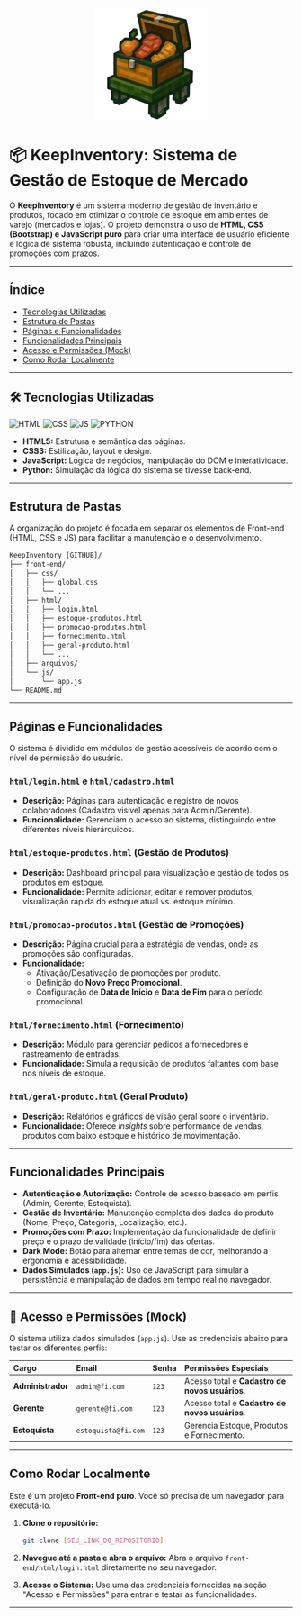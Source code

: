 <div align="center">
  <img src="front-end/arquivos/img/logo_keepinventory.png" alt="Logo KeepInventory" width="200">
</div>

# 📦 KeepInventory: Sistema de Gestão de Estoque de Mercado

O **KeepInventory** é um sistema moderno de gestão de inventário e produtos, focado em otimizar o controle de estoque em ambientes de varejo (mercados e lojas). O projeto demonstra o uso de **HTML, CSS (Bootstrap) e JavaScript puro** para criar uma interface de usuário eficiente e lógica de sistema robusta, incluindo autenticação e controle de promoções com prazos.

---

## Índice

- [Tecnologias Utilizadas](#tecnologias-utilizadas)
- [Estrutura de Pastas](#estrutura-de-pastas)
- [Páginas e Funcionalidades](#páginas-e-funcionalidades)
- [Funcionalidades Principais](#funcionalidades-principais)
- [Acesso e Permissões (Mock)](#acesso-e-permissões-mock)
- [Como Rodar Localmente](#como-rodar-localmente)

---

## 🛠️ Tecnologias Utilizadas
![HTML](https://img.shields.io/badge/HTML5-E34F26?style=for-the-badge&logo=html5&logoColor=white)
![CSS](https://img.shields.io/badge/CSS3-1572B6?style=for-the-badge&logo=css3&logoColor=white)
![JS](https://img.shields.io/badge/JavaScript-F7DF1E?style=for-the-badge&logo=javascript&logoColor=black)
![PYTHON](https://img.shields.io/badge/Python-3776AB?style=for-the-badge&logo=python&logoColor=white)

- **HTML5:** Estrutura e semântica das páginas.
- **CSS3:** Estilização, layout e design.
- **JavaScript:** Lógica de negócios, manipulação do DOM e interatividade.
- **Python:** Simulação da lógica do sistema se tivesse back-end.

---

## Estrutura de Pastas

A organização do projeto é focada em separar os elementos de Front-end (HTML, CSS e JS) para facilitar a manutenção e o desenvolvimento.

```
KeepInventory [GITHUB]/
├── front-end/              
│   ├── css/                
│   │   ├── global.css      
│   │   └── ...
│   ├── html/               
│   │   ├── login.html
│   │   ├── estoque-produtos.html
│   │   ├── promocao-produtos.html  
│   │   ├── fornecimento.html
│   │   ├── geral-produto.html
│   │   └── ...
│   ├── arquivos/           
│   └── js/                 
│       └── app.js          
└── README.md
```

---

## Páginas e Funcionalidades

O sistema é dividido em módulos de gestão acessíveis de acordo com o nível de permissão do usuário.

### `html/login.html` e `html/cadastro.html`
- **Descrição:** Páginas para autenticação e registro de novos colaboradores (Cadastro visível apenas para Admin/Gerente).
- **Funcionalidade:** Gerenciam o acesso ao sistema, distinguindo entre diferentes níveis hierárquicos.

### `html/estoque-produtos.html` (Gestão de Produtos)
- **Descrição:** Dashboard principal para visualização e gestão de todos os produtos em estoque.
- **Funcionalidade:** Permite adicionar, editar e remover produtos; visualização rápida do estoque atual vs. estoque mínimo.

### `html/promocao-produtos.html` (Gestão de Promoções)
- **Descrição:** Página crucial para a estratégia de vendas, onde as promoções são configuradas.
- **Funcionalidade:**
    - Ativação/Desativação de promoções por produto.
    - Definição do **Novo Preço Promocional**.
    - Configuração de **Data de Início** e **Data de Fim** para o período promocional.

### `html/fornecimento.html` (Fornecimento)
- **Descrição:** Módulo para gerenciar pedidos a fornecedores e rastreamento de entradas.
- **Funcionalidade:** Simula a requisição de produtos faltantes com base nos níveis de estoque.

### `html/geral-produto.html` (Geral Produto)
- **Descrição:** Relatórios e gráficos de visão geral sobre o inventário.
- **Funcionalidade:** Oferece *insights* sobre performance de vendas, produtos com baixo estoque e histórico de movimentação.

---

## Funcionalidades Principais

- **Autenticação e Autorização:** Controle de acesso baseado em perfis (Admin, Gerente, Estoquista).
- **Gestão de Inventário:** Manutenção completa dos dados do produto (Nome, Preço, Categoria, Localização, etc.).
- **Promoções com Prazo:** Implementação da funcionalidade de definir preço e o prazo de validade (início/fim) das ofertas.
- **Dark Mode:** Botão para alternar entre temas de cor, melhorando a ergonomia e acessibilidade.
- **Dados Simulados (`app.js`):** Uso de JavaScript para simular a persistência e manipulação de dados em tempo real no navegador.

---

## 🔑 Acesso e Permissões (Mock)

O sistema utiliza dados simulados (`app.js`). Use as credenciais abaixo para testar os diferentes perfis:

| Cargo | Email | Senha | Permissões Especiais |
| :--- | :--- | :--- | :--- |
| **Administrador** | `admin@fi.com` | `123` | Acesso total e **Cadastro de novos usuários**. |
| **Gerente** | `gerente@fi.com` | `123` | Acesso total e **Cadastro de novos usuários**. |
| **Estoquista** | `estoquista@fi.com` | `123` | Gerencia Estoque, Produtos e Fornecimento. |

---

## Como Rodar Localmente

Este é um projeto **Front-end puro**. Você só precisa de um navegador para executá-lo.

1.  **Clone o repositório:**
    ```bash
    git clone [SEU_LINK_DO_REPOSITORIO]
    ```

2.  **Navegue até a pasta e abra o arquivo:**
    Abra o arquivo `front-end/html/login.html` diretamente no seu navegador.

3.  **Acesse o Sistema:**
    Use uma das credenciais fornecidas na seção "Acesso e Permissões" para entrar e testar as funcionalidades.

---
